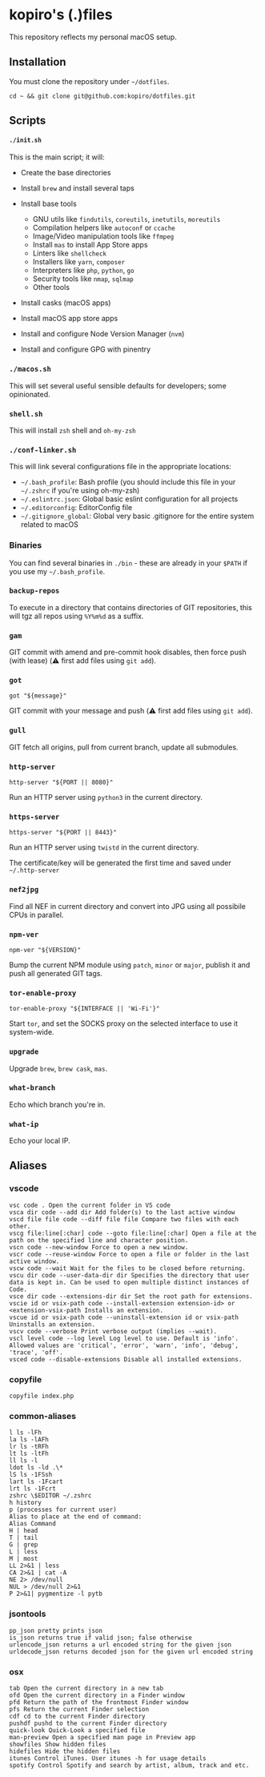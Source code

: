 # kopiro's (.)files

This repository reflects my personal macOS setup.

## Installation

You must clone the repository under `~/dotfiles`.

```shell
cd ~ && git clone git@github.com:kopiro/dotfiles.git
```

## Scripts

#### `./init.sh`

This is the main script; it will:

- Create the base directories

- Install `brew` and install several taps
- Install base tools
  - GNU utils like `findutils`, `coreutils`, `inetutils`, `moreutils`
  - Compilation helpers like `autoconf` or `ccache`
  - Image/Video manipulation tools like `ffmpeg`
  - Install `mas` to install App Store apps
  - Linters like `shellcheck`
  - Installers like `yarn`, `composer`
  - Interpreters like `php`, `python`, `go`
  - Security tools like `nmap`, `sqlmap`
  - Other tools
- Install casks (macOS apps)
- Install macOS app store apps
- Install and configure Node Version Manager (`nvm`)
- Install and configure GPG with pinentry

### `./macos.sh`

This will set several useful sensible defaults for developers; some opinionated.

### `shell.sh`

This will install `zsh` shell and `oh-my-zsh`

### `./conf-linker.sh`

This will link several configurations file in the appropriate locations:

- `~/.bash_profile`: Bash profile (you should include this file in your `~/.zshrc` if you're using oh-my-zsh)
- `~/.eslintrc.json`: Global basic eslint configuration for all projects
- `~/.editorconfig`: EditorConfig file
- `~/.gitignore_global`: Global very basic .gitignore for the entire system related to macOS

### Binaries

You can find several binaries in `./bin` - these are already in your `$PATH` if you use my `~/.bash_profile`.

### `backup-repos`

To execute in a directory that contains directories of GIT repositories, this will tgz all repos using `%Y%m%d` as a suffix.

### `gam`

GIT commit with amend and pre-commit hook disables, then force push (with lease) (⚠️ first add files using `git add`).

### `got`

```shell
got "${message}"
```

GIT commit with your message and push (⚠️ first add files using `git add`).

### `gull`

GIT fetch all origins, pull from current branch, update all submodules.

### `http-server`

```shell
http-server "${PORT || 8080}"
```

Run an HTTP server using `python3` in the current directory.

### `https-server`

```shell
https-server "${PORT || 8443}"
```

Run an HTTP server using `twistd` in the current directory.

The certificate/key will be generated the first time and saved under `~/.http-server`

### `nef2jpg`

Find all NEF in current directory and convert into JPG using all possibile CPUs in parallel.

### `npm-ver`

```shell
npm-ver "${VERSION}"
```

Bump the current NPM module using `patch`, `minor` or `major`, publish it and push all generated GIT tags.

### `tor-enable-proxy`

```shell
tor-enable-proxy "${INTERFACE || 'Wi-Fi'}"
```

Start `tor`, and set the SOCKS proxy on the selected interface to use it system-wide.

### `upgrade`

Upgrade `brew`, `brew cask`, `mas`.

### `what-branch`

Echo which branch you're in.

### `what-ip`

Echo your local IP.

## Aliases

### vscode

```
vsc code . Open the current folder in VS code
vsca dir code --add dir Add folder(s) to the last active window
vscd file file code --diff file file Compare two files with each other.
vscg file:line[:char] code --goto file:line[:char] Open a file at the path on the specified line and character position.
vscn code --new-window Force to open a new window.
vscr code --reuse-window Force to open a file or folder in the last active window.
vscw code --wait Wait for the files to be closed before returning.
vscu dir code --user-data-dir dir Specifies the directory that user data is kept in. Can be used to open multiple distinct instances of Code.
vsce dir code --extensions-dir dir Set the root path for extensions.
vscie id or vsix-path code --install-extension extension-id> or <extension-vsix-path Installs an extension.
vscue id or vsix-path code --uninstall-extension id or vsix-path Uninstalls an extension.
vscv code --verbose Print verbose output (implies --wait).
vscl level code --log level Log level to use. Default is 'info'. Allowed values are 'critical', 'error', 'warn', 'info', 'debug', 'trace', 'off'.
vsced code --disable-extensions Disable all installed extensions.
```

### copyfile

```
copyfile index.php
```

### common-aliases

```
l ls -lFh
la ls -lAFh
lr ls -tRFh
lt ls -ltFh
ll ls -l
ldot ls -ld .\*
lS ls -1FSsh
lart ls -1Fcart
lrt ls -1Fcrt
zshrc \$EDITOR ~/.zshrc
h history
p (processes for current user)
Alias to place at the end of command:
Alias Command
H | head
T | tail
G | grep
L | less
M | most
LL 2>&1 | less
CA 2>&1 | cat -A
NE 2> /dev/null
NUL > /dev/null 2>&1
P 2>&1| pygmentize -l pytb
```

### jsontools

```
pp_json pretty prints json
is_json returns true if valid json; false otherwise
urlencode_json returns a url encoded string for the given json
urldecode_json returns decoded json for the given url encoded string
```

### osx

```
tab Open the current directory in a new tab
ofd Open the current directory in a Finder window
pfd Return the path of the frontmost Finder window
pfs Return the current Finder selection
cdf cd to the current Finder directory
pushdf pushd to the current Finder directory
quick-look Quick-Look a specified file
man-preview Open a specified man page in Preview app
showfiles Show hidden files
hidefiles Hide the hidden files
itunes Control iTunes. User itunes -h for usage details
spotify Control Spotify and search by artist, album, track and etc.
```
